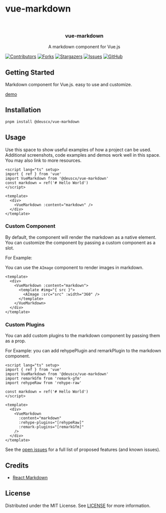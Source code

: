 
# vue-markdown

<!-- PROJECT LOGO -->
<br />
<div align="center">
  <a href="https://github.com/deuscx/vue-markdown">
    <!-- <img src="" alt="Logo" width="80" height="80"-->
  </a>

  <h3 align="center">vue-markdown</h3>

  <p align="center">
    A markdown component for Vue.js
  </p>
</div>

<!-- PROJECT SHIELDS -->
[![Contributors][contributors-shield]][contributors-url]
[![Forks][forks-shield]][forks-url]
[![Stargazers][stars-shield]][stars-url]
[![Issues][issues-shield]][issues-url]
[![GitHub][license-shield]][license-url]

<!-- ## Features -->

## Getting Started

Markdown component for Vue.js. easy to use and customize.

[demo](https://vue-markdown-playground.vercel.app/)
<!-- ## Try it Online

link to demo or gif link-->

## Installation

```bash
pnpm install @deuscx/vue-markdown
```



<!-- USAGE EXAMPLES -->
## Usage

Use this space to show useful examples of how a project can be used. Additional screenshots, code examples and demos work well in this space. You may also link to more resources.

```vue
<script lang="ts" setup>
import { ref } from 'vue'
import VueMarkdown from '@deuscx/vue-markdown'
const markdown = ref('# Hello World')
</script>

<template>
  <div>
    <VueMarkdown :content="markdown" />
  </div>
</template>
```

### Custom Component
By default, the component will render the markdown as a native element. You can customize the component by passing a custom component as a slot.

For Example:

You can use the `AImage` component to render images in markdown.
```vue
<template>
  <div>
    <VueMarkdown :content="markdown">
      <template #img="{ src }">
        <AImage :src="src" :width="360" />
      </template>
    </VueMarkdown>
  </div>
</template>
```

### Custom Plugins
You can add custom plugins to the markdown component by passing them as a prop.

For Example:
you can add rehypePlugin and remarkPlugin to the markdown component.

```vue
<script lang="ts" setup>
import { ref } from 'vue'
import VueMarkdown from '@deuscx/vue-markdown'
import remarkGfm from 'remark-gfm'
import rehypeRaw from 'rehype-raw'

const markdown = ref('# Hello World')
</script>

<template>
  <div>
    <VueMarkdown
      :content="markdown"
      :rehype-plugins="[rehypeRaw]"
      :remark-plugins="[remarkGfm]"
    />
  </div>
</template>
```

See the [open issues](https://github.com/deuscx/vue-markdown/issues) for a full list of proposed features (and known issues).


## Credits

- [React Markdown](https://github.com/remarkjs/react-markdown)


<!-- LICENSE -->
## License

Distributed under the MIT License. See [LICENSE]('./LICENSE') for more information.


[contributors-shield]: https://img.shields.io/github/contributors/deuscx/vue-markdown.svg?style=for-the-badge
[contributors-url]: https://github.com/deuscx/vue-markdown/graphs/contributors
[forks-shield]: https://img.shields.io/github/forks/deuscx/vue-markdown.svg?style=for-the-badge
[forks-url]: https://github.com/deuscx/vue-markdown/network/members
[stars-shield]: https://img.shields.io/github/stars/deuscx/vue-markdown.svg?style=for-the-badge
[stars-url]: https://github.com/deuscx/vue-markdown/stargazers
[issues-shield]: https://img.shields.io/github/issues/deuscx/vue-markdown.svg?style=for-the-badge
[issues-url]: https://github.com/deuscx/vue-markdown/issues
[license-shield]: https://img.shields.io/github/license/deuscx/vue-markdown?style=for-the-badge
[license-url]: https://github.com/deuscx/vue-markdown/blob/master/LICENSE
